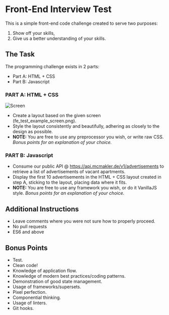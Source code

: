 # Front-End Interview Test

This is a simple front-end code challenge created to serve two purposes:

1. Show off your skills,
1. Give us a better understanding of your skills.

## The Task

The programming challenge exists in 2 parts:
* Part A: HTML + CSS
* Part B: Javascript

### PART A: HTML + CSS

![Screen](https://raw.githubusercontent.com/mcmakler/frontend_interview_test/master/assets/fe_test_example_screen.png)

* Create a layout based on the given screen (fe_test_example_screen.png).
* Style the layout consistently and beautifully, adhering as closely to the design as possible.
* **NOTE:** You are free to use any preprocessor you wish, or write raw CSS. *Bonus points for an explanation of your choice.*

### PART B: Javascript

* Consume our public API @ https://api.mcmakler.de/v1/advertisements to retrieve a list of advertisements of vacant apartments.
* Display the first 10 advertisements in the HTML + CSS layout created in step A, sticking to the layout, placing data where it fits.
* **NOTE:** You are free to use any framework you wish, or do it VanillaJS style. *Bonus points for an explanation of your choice.*

## Additional Instructions

* Leave comments where you were not sure how to properly proceed.
* No pull requests
* ES6 and above

## Bonus Points

* Test.
* Clean code!
* Knowledge of application flow.
* Knowledge of modern best practices/coding patterns.
* Demonstration of good state management.
* Usage of frameworks/supersets.
* Pixel perfection.
* Componential thinking.
* Usage of linters.
* Git hooks.
